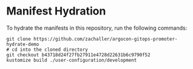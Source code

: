 # Manifest Hydration

To hydrate the manifests in this repository, run the following commands:

```shell
git clone https://github.com/zachaller/argocon-gitops-promoter-hydrate-demo
# cd into the cloned directory
git checkout b43718d24f27fb27911e4728d22631b6c9790f52
kustomize build ./user-configuration/development
```
